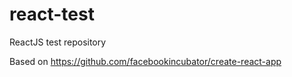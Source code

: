 # react-test
ReactJS test repository

Based on https://github.com/facebookincubator/create-react-app